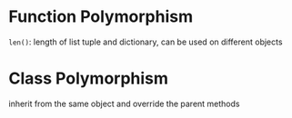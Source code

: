 # Function Polymorphism 
`len()`: length of list tuple and dictionary, can be used on different objects 

# Class Polymorphism
inherit from the same object and override the parent methods 

